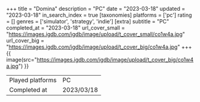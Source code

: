 +++
title = "Domina"
description = "PC"
date = "2023-03-18"
updated = "2023-03-18"
in_search_index = true
[taxonomies]
platforms = ['pc']
rating = []
genres = ['simulator', 'strategy', 'indie']
[extra]
subtitle = "PC"
completed_at = "2023-03-18"
url_cover_small = "https://images.igdb.com/igdb/image/upload/t_cover_small/co1w4a.jpg"
url_cover_big = "https://images.igdb.com/igdb/image/upload/t_cover_big/co1w4a.jpg"
+++
{{ image(src="https://images.igdb.com/igdb/image/upload/t_cover_big/co1w4a.jpg") }}

|              |            |
| ------------ | ---------- |
| Played platforms    | PC |
| Completed at | 2023/03/18 |


